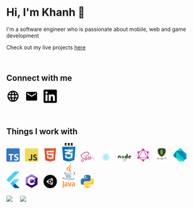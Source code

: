 # Hi, I'm Khanh 👋

I'm a software engineer who is passionate about mobile, web and game development

Check out my live projects [here](https://khanhsteffen.de/#/)

</br>

## Connect with me

[<img src="images/homepage.svg" alt="linkedin" width="35" style="margin-right:10px"/>](https://khanhsteffen.de/#/)
[<img src="images/mail.svg" alt="linkedin" width="35" style="margin-right:10px"/>](mailto:khanhsteffen@gmail.com)
[<img src="images/linkedin.svg" alt="linkedin" width="35" style="margin-right:10px"/>](https://de.linkedin.com/in/khanh-steffen)

</br>

## Things I work with

<img src="images/typescript.svg" alt="linkedin" width="35" style="margin-right:10px"/>
<img src="images/javascript.png" alt="linkedin" width="35" style="margin-right:10px"/>
<img src="images/html.svg" alt="linkedin" width="35" style="margin-right:10px"/>
<img src="images/css.png" alt="linkedin" width="35" style="margin-right:10px"/>
<img src="images/sass.png" alt="linkedin" width="35" style="margin-right:10px"/>
<img src="images/react.svg" alt="linkedin" width="35" style="margin-right:10px"/>
<img src="images/nodejs.svg" alt="linkedin" width="35" style="margin-right:10px"/>
<img src="images/graphql.svg" alt="linkedin" width="35" style="margin-right:10px"/>
<img src="images/mongodb.png" alt="linkedin" width="35" style="margin-right:10px"/>
<img src="images/dart.png" alt="linkedin" width="35" style="margin-right:10px"/>
<img src="images/flutter.svg" alt="linkedin" width="35" style="margin-right:10px"/>
<img src="images/csharp.png" alt="linkedin" width="35" style="margin-right:10px"/>
<img src="images/unity.png" alt="linkedin" width="35" style="margin-right:10px"/>
<img src="images/java.png" alt="linkedin" width="35" style="margin-right:10px"/>
<img src="images/python.svg" alt="linkedin" width="35" style="margin-right:10px"/>

</br>
</br>

<img align="left" src="https://github-readme-stats.vercel.app/api?username=kainsteffen&count_private=true&show_icons=true&theme=dark" style="margin-right:20px" />

<img align="left" src="https://github-readme-stats.vercel.app/api/top-langs/?username=kainsteffen&theme=dark&layout=compact" />

<!--
**kainsteffen/kainsteffen** is a ✨ _special_ ✨ repository because its `README.md` (this file) appears on your GitHub profile.

Here are some ideas to get you started:

- 🔭 I’m currently working on ...
- 🌱 I’m currently learning ...
- 👯 I’m looking to collaborate on ...
- 🤔 I’m looking for help with ...
- 💬 Ask me about ...
- 📫 How to reach me: ...
- 😄 Pronouns: ...
- ⚡ Fun fact: ...
-->
